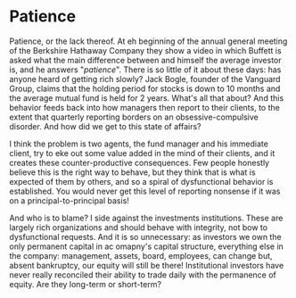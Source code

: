 # Patience

Patience, or the lack thereof. At eh beginning of the annual general meeting of the Berkshire Hathaway Company they show a video in which Buffett is asked what the main difference between and himself the average investor is, and he answers "*patience*". There is so little of it about these days: has anyone heard of getting rich slowly? Jack Bogle, founder of the Vanguard Group, claims that the holding period for stocks is down to 10 months and the average mutual fund is held for 2 years. What's all that about? And this behavior feeds back into how managers then report to their clients, to the extent that quarterly reporting borders on an obsessive-compulsive disorder. And how did we get to this state of affairs?

I think the problem is two agents, the fund manager and his immediate client, try to eke out some value added in the mind of their clients, and it creates these counter-productive consequences. Few people honestly believe this is the right way to behave, but they think that is what is expected of them by others, and so a spiral of dysfunctional behavior is established. You would never get this level of reporting nonsense if it was on a principal-to-principal basis!

And who is to blame? I side against the investments institutions. These are largely rich organizations and should behave with integrity, not bow to dysfunctional requests. And it is so unnecessary: as investors we own the only permanent capital in ac omapny's capital structure, everything else in the company: management, assets, board, employees, can change but, absent bankruptcy, our equity will still be there! Institutional investors have never really reconciled their ability to trade daily with the permanence of equity. Are they long-term or short-term?